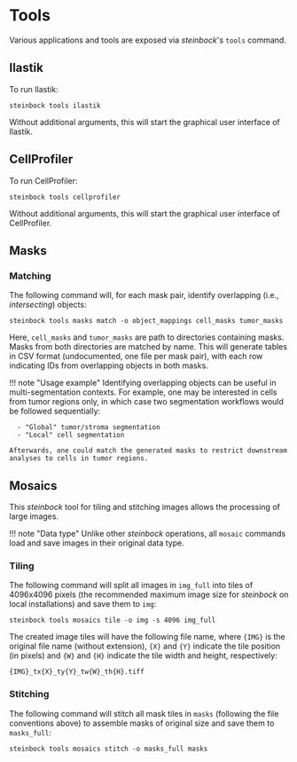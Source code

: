 # Tools

Various applications and tools are exposed via *steinbock*'s `tools` command.

## Ilastik

To run Ilastik:

    steinbock tools ilastik

Without additional arguments, this will start the graphical user interface of Ilastik.

## CellProfiler

To run CellProfiler:

    steinbock tools cellprofiler

Without additional arguments, this will start the graphical user interface of CellProfiler.

## Masks

### Matching

The following command will, for each mask pair, identify overlapping (i.e., *intersecting*) objects:

    steinbock tools masks match -o object_mappings cell_masks tumor_masks

Here, `cell_masks` and `tumor_masks` are path to directories containing masks. Masks from both directories are matched by name. This will generate tables in CSV format (undocumented, one file per mask pair), with each row indicating IDs from overlapping objects in both masks.

!!! note "Usage example"
    Identifying overlapping objects can be useful in multi-segmentation contexts. For example, one may be interested in cells from tumor regions only, in which case two segmentation workflows would be followed sequentially:
    
      - "Global" tumor/stroma segmentation
      - "Local" cell segmentation

    Afterwards, one could match the generated masks to restrict downstream analyses to cells in tumor regions.

## Mosaics

This *steinbock* tool for tiling and stitching images allows the processing of large images.

!!! note "Data type"
    Unlike other *steinbock* operations, all `mosaic` commands load and save images in their original data type.

### Tiling

The following command will split all images in `img_full` into tiles of 4096x4096 pixels (the recommended maximum image size for *steinbock* on local installations) and save them to `img`:

    steinbock tools mosaics tile -o img -s 4096 img_full

The created image tiles will have the following file name, where `{IMG}` is the original file name (without extension), `{X}` and `{Y}` indicate the tile position (in pixels) and `{W}` and `{H}` indicate the tile width and height, respectively:

    {IMG}_tx{X}_ty{Y}_tw{W}_th{H}.tiff

### Stitching

The following command will stitch all mask tiles in `masks` (following the file conventions above) to assemble masks of original size and save them to `masks_full`:

    steinbock tools mosaics stitch -o masks_full masks
